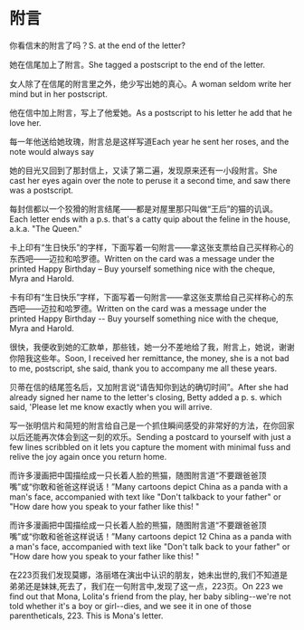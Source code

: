 # 附言

<p><span class="chinese">你看信末的附言了吗？</span><span class="english">S. at the end of the letter?</span></p>

<p><span class="chinese">她在信尾加上了附言。</span><span class="english">She tagged a postscript to the end of the letter.</span></p>

<p><span class="chinese">女人除了在信尾的附言里之外，绝少写出她的真心。</span><span class="english">A woman seldom write her mind but in her postscript.</span></p>

<p><span class="chinese">他在信中加上附言，写上了他爱她。</span><span class="english">As a postscript to his letter he add that he love her.</span></p>

<p><span class="chinese">每一年他送给她玫瑰，附言总是这样写道</span><span class="english">Each year he sent her roses, and the note would always say</span></p>

<p><span class="chinese">她的目光又回到了那封信上，又读了第二遍，发现原来还有一小段附言。</span><span class="english">She cast her eyes again over the note to peruse it a second time, and saw there was a postscript.</span></p>

<p><span class="chinese">每封信都以一个狡猾的附言结尾——都是对屋里那只叫做“王后”的猫的讥讽。</span><span class="english">Each letter ends with a p.s. that's a catty quip about the feline in the house, a.k.a. "The Queen."</span></p>

<p><span class="chinese">卡上印有“生日快乐”的字样，下面写着一句附言——拿这张支票给自己买样称心的东西吧——迈拉和哈罗德。</span><span class="english">Written on the card was a message under the printed Happy Birthday – Buy yourself something nice with the cheque, Myra and Harold.</span></p>

<p><span class="chinese">卡有印有“生日快乐”字样，下面写着一句附言——拿这张支票给自己买样称心的东西吧——迈拉和哈罗德。</span><span class="english">Written on the card was a message under the printed Happy Birthday -- Buy yourself something nice with the cheque, Myra and Harold.</span></p>

<p><span class="chinese">很快，我便收到她的汇款单，那些钱，她一分不差地给了我，附言上，她说，谢谢你陪我这些年。</span><span class="english">Soon, I received her remittance, the money, she is a not bad to me, postscript, she said, thank you to accompany me all these years.</span></p>

<p><span class="chinese">贝蒂在信的结尾签名后，又加附言说“请告知你到达的确切时间”。</span><span class="english">After she had already signed her name to the letter's closing, Betty added a p. s. which said, 'Please let me know exactly when you will arrive.</span></p>

<p><span class="chinese">写一张明信片和简短的附言给自己是一个抓住瞬间感受的非常好的方法，在你回家以后还能再次体会到这一刻的欢乐。</span><span class="english">Sending a postcard to yourself with just a few lines scribbled on it lets you capture the moment with minimal fuss and relive the joy again once you return home.</span></p>

<p><span class="chinese">而许多漫画把中国描绘成一只长着人脸的熊猫，随图附言道“不要跟爸爸顶嘴”或“你敢和爸爸这样说话！”</span><span class="english">Many cartoons depict China as a panda with a man's face, accompanied with text like "Don't talkback to your father" or "How dare how you speak to your father like this! "</span></p>

<p><span class="chinese">而许多漫画把中国描绘成一只长着人脸的熊猫，随图附言道“不要跟爸爸顶嘴”或“你敢和爸爸这样说话！”</span><span class="english">Many cartoons depict 12 China as a panda with a man's face, accompanied with text like "Don't talk back to your father" or "How dare how you speak to your father like this! "</span></p>

<p><span class="chinese">在223页我们发现莫娜，洛丽塔在演出中认识的朋友，她未出世的,我们不知道是弟弟还是妹妹,死去了，我们在一句附言中,发现了这一点，223页。</span><span class="english">On 223 we find out that Mona, Lolita's friend from the play, her baby sibling--we're not told whether it's a boy or girl--dies, and we see it in one of those parentheticals, 223. This is Mona's letter.</span></p>

